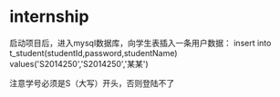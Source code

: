 # internship
启动项目后，进入mysql数据库，向学生表插入一条用户数据：
insert into t_student(studentId,password,studentName) values('S2014250','S2014250','某某')

注意学号必须是S（大写）开头，否则登陆不了